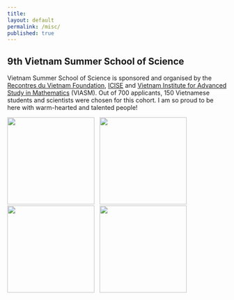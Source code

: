 ```yaml
---
title:
layout: default
permalink: /misc/
published: true
---
```


## 9th Vietnam Summer School of Science

Vietnam Summer School of Science is sponsored and organised by the <a href="https://rencontresduvietnam.org/">Recontres du Vietnam Foundation</a>, <a href="https://www.icisequynhon.com/">ICISE</a> and <a href="https://viasm.edu.vn/en/home/">Vietnam Institute for Advanced Study in Mathematics</a> (VIASM). Out of 700 applicants, 150 Vietnamese students and scientists were chosen for this cohort. I am so proud to be here with warm-hearted and talented people!

<p float="middle">
  <img src="../../assets/images/VSSS09/1.jpg" width="200" height="200" /> &nbsp;
  <img src="../../assets/images/VSSS09/2.jpg" width="200" height="200" /> &nbsp;
  <img src="../../assets/images/VSSS09/3.jpg" width="200" height="200" /> &nbsp;
  <img src="../../assets/images/VSSS09/4.jpg" width="200" height="200" /> &nbsp;
</p>

